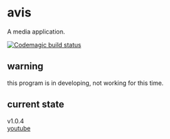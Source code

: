 # avis

A media application.

[![Codemagic build status](https://api.codemagic.io/apps/5cb91ff83371831ae3567270/5cb91ff83371831ae356726f/status_badge.svg)](https://codemagic.io/apps/5cb91ff83371831ae3567270/5cb91ff83371831ae356726f/latest_build)

## warning

this program is in developing, not working for this time.

## current state

v1.0.4  
[youtube](https://youtu.be/MHS7cOwkBE0)

